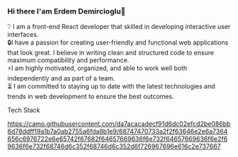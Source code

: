 ### Hi there I'am Erdem Demircioglu👋


❔ I am a front-end React developer that skilled in developing interactive user interfaces.<br>
🔒I have a passion for creating user-friendly and functional web applications that look great. I believe in writing clean and structured code to ensure maximum compatibility and performance.<br>
⚡I am highly motivated, organized, and able to work well both independently and as part of a team.<br>
⏳ I am committed to staying up to date with the latest technologies and trends in web development to ensure the best outcomes.

Tech Stack

https://camo.githubusercontent.com/da7acacadecf91d6dc02efcd2be086bb6d78ddff19a1b7a0ab2755a6fda8b1e9/68747470733a2f2f63646e2e6a7364656c6976722e6e65742f67682f64657669636f6e732f64657669636f6e2f69636f6e732f68746d6c352f68746d6c352d6f726967696e616c2e737667
<!--
**erdem6161/erdem6161** is a ✨ _special_ ✨ repository because its `README.md` (this file) appears on your GitHub profile.

Here are some ideas to get you started:

- 🔭 I’m currently working on ...
- 🌱 I’m currently learning ...
- 👯 I’m looking to collaborate on ...
- 🤔 I’m looking for help with ...
- 💬 Ask me about ...
- 📫 How to reach me: ...
- 😄 Pronouns: ...
- ⚡ Fun fact: ...
-->
